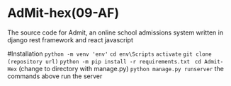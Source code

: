 # AdMit-hex(09-AF)
The source code for Admit, an online school admissions system written in django rest framework and react javascript

#Installation 
```python -m venv 'env'```
```cd env\Scripts```
```activate```
```git clone (repository url)```
```python -m pip install -r requirements.txt ```
```cd Admit-Hex``` (change to directory with manage.py)
```python manage.py runserver```
the commands above run the server